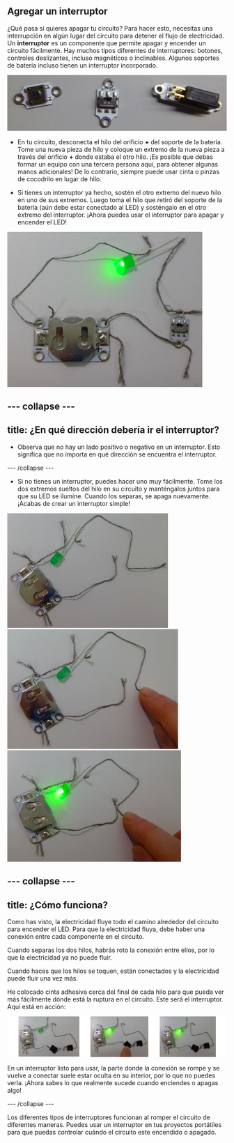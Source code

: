 ## Agregar un interruptor

¿Qué pasa si quieres apagar tu circuito? Para hacer esto, necesitas una interrupción en algún lugar del circuito para detener el flujo de electricidad. Un **interruptor** es un componente que permite apagar y encender un circuito fácilmente. Hay muchos tipos diferentes de interruptores: botones, controles deslizantes, incluso magnéticos o inclinables. Algunos soportes de batería incluso tienen un interruptor incorporado.

![](images/switches.png)

+ En tu circuito, desconecta el hilo del orificio **+** del soporte de la batería. Tome una nueva pieza de hilo y coloque un extremo de la nueva pieza a través del orificio **+** donde estaba el otro hilo. ¡Es posible que debas formar un equipo con una tercera persona aquí, para obtener algunas manos adicionales! De lo contrario, siempre puede usar cinta o pinzas de cocodrilo en lugar de hilo.

+ Si tienes un interruptor ya hecho, sostén el otro extremo del nuevo hilo en uno de sus extremos. Luego toma el hilo que retiró del soporte de la batería (aún debe estar conectado al LED) y sosténgalo en el otro extremo del interruptor. ¡Ahora puedes usar el interruptor para apagar y encender el LED!

![](images/switch_on_thread.png)

--- collapse ---
---
title: ¿En qué dirección debería ir el interruptor?
---

+ Observa que no hay un lado positivo o negativo en un interruptor. Esto significa que no importa en qué dirección se encuentra el interruptor.

--- /collapse ---

+ Si no tienes un interruptor, puedes hacer uno muy fácilmente. Tome los dos extremos sueltos del hilo en su circuito y manténgalos juntos para que su LED se ilumine. Cuando los separas, se apaga nuevamente. ¡Acabas de crear un interruptor simple!

![](images/switch_diy_thread_a.png) ![](images/switch_diy_thread_b.png) ![](images/switch_diy_thread_c.png)

--- collapse ---
---
title: ¿Cómo funciona?
---

Como has visto, la electricidad fluye todo el camino alrededor del circuito para encender el LED. Para que la electricidad fluya, debe haber una conexión entre cada componente en el circuito.

Cuando separas los dos hilos, habrás roto la conexión entre ellos, por lo que la electricidad ya no puede fluir.

Cuando haces que los hilos se toquen, están conectados y la electricidad puede fluir una vez más.

He colocado cinta adhesiva cerca del final de cada hilo para que pueda ver más fácilmente dónde está la ruptura en el circuito. Este será el interruptor. Aquí está en acción:

![](images/switch_diy_tape_abc_120_650.png)

En un interruptor listo para usar, la parte donde la conexión se rompe y se vuelve a conectar suele estar oculta en su interior, por lo que no puedes verla. ¡Ahora sabes lo que realmente sucede cuando enciendes o apagas algo!

--- /collapse ---

Los diferentes tipos de interruptores funcionan al romper el circuito de diferentes maneras. Puedes usar un interruptor en tus proyectos portátiles para que puedas controlar cuándo el circuito este encendido o apagado.
